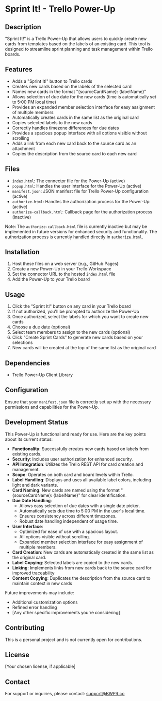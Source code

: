 # Sprint It! - Trello Power-Up

## Description
"Sprint It!" is a Trello Power-Up that allows users to quickly create new cards from templates based on the labels of an existing card. This tool is designed to streamline sprint planning and task management within Trello boards.

## Features
- Adds a "Sprint It!" button to Trello cards
- Creates new cards based on the labels of the selected card
- Names new cards in the format "{sourceCardName}: {labelName}"
- Allows selection of due date for the new cards (time is automatically set to 5:00 PM local time)
- Provides an expanded member selection interface for easy assignment of multiple members
- Automatically creates cards in the same list as the original card
- Copies selected labels to the new cards
- Correctly handles timezone differences for due dates
- Provides a spacious popup interface with all options visible without scrolling
- Adds a link from each new card back to the source card as an attachment
- Copies the description from the source card to each new card

## Files
- `index.html`: The connector file for the Power-Up (active)
- `popup.html`: Handles the user interface for the Power-Up (active)
- `manifest.json`: JSON manifest file for Trello Power-Up configuration (active)
- `authorize.html`: Handles the authorization process for the Power-Up (active)
- `authorize-callback.html`: Callback page for the authorization process (inactive)

Note: The `authorize-callback.html` file is currently inactive but may be implemented in future versions for enhanced security and functionality. The authorization process is currently handled directly in `authorize.html`.

## Installation
1. Host these files on a web server (e.g., GitHub Pages)
2. Create a new Power-Up in your Trello Workspace
3. Set the connector URL to the hosted `index.html` file
4. Add the Power-Up to your Trello board

## Usage
1. Click the "Sprint It!" button on any card in your Trello board
2. If not authorized, you'll be prompted to authorize the Power-Up
3. Once authorized, select the labels for which you want to create new cards
4. Choose a due date (optional)
5. Select team members to assign to the new cards (optional)
6. Click "Create Sprint Cards" to generate new cards based on your selections
7. New cards will be created at the top of the same list as the original card

## Dependencies
- Trello Power-Up Client Library

## Configuration
Ensure that your `manifest.json` file is correctly set up with the necessary permissions and capabilities for the Power-Up.

## Development Status

This Power-Up is functional and ready for use. Here are the key points about its current status:

- **Functionality**: Successfully creates new cards based on labels from existing cards.
- **Security**: Includes user authorization for enhanced security.
- **API Integration**: Utilizes the Trello REST API for card creation and management.
- **Scope**: Operates on both card and board levels within Trello.
- **Label Handling**: Displays and uses all available label colors, including light and dark variants.
- **Card Naming**: New cards are named using the format "{sourceCardName}: {labelName}" for clear identification.
- **Due Date Handling**: 
  - Allows easy selection of due dates with a single date picker.
  - Automatically sets due time to 5:00 PM in the user's local time.
  - Ensures consistency across different timezones.
  - Robust date handling independent of usage time.
- **User Interface**:
  - Optimized for ease of use with a spacious layout.
  - All options visible without scrolling.
  - Expanded member selection interface for easy assignment of multiple members.
- **Card Creation**: New cards are automatically created in the same list as the original card.
- **Label Copying**: Selected labels are copied to the new cards.
- **Linking**: Implements links from new cards back to the source card for improved traceability
- **Content Copying**: Duplicates the description from the source card to maintain context in new cards

Future improvements may include:
- Additional customization options
- Refined error handling
- [Any other specific improvements you're considering]

## Contributing
This is a personal project and is not currently open for contributions.

## License
[Your chosen license, if applicable]

## Contact
For support or inquiries, please contact: support@BWPR.co
